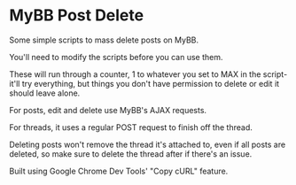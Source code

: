 # MyBB Post Delete

Some simple scripts to mass delete posts on MyBB.

You'll need to modify the scripts before you can use them.

These will run through a counter, 1 to whatever you set to MAX in the script- it'll try everything, but things you don't have permission to delete or edit it should leave alone.

For posts, edit and delete use MyBB's AJAX requests.

For threads, it uses a regular POST request to finish off the thread.

Deleting posts won't remove the thread it's attached to, even if all posts are deleted, so make sure to delete the thread after if there's an issue.

Built using Google Chrome Dev Tools' "Copy cURL" feature.
